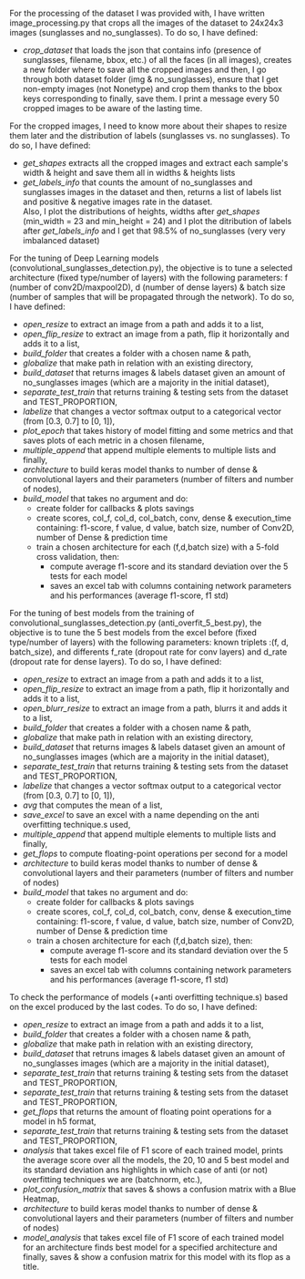 For the processing of the dataset I was provided with, I have written image_processing.py that crops all the images of the dataset to 24x24x3 images (sunglasses and no_sunglasses).
To do so, I have defined:
* *crop_dataset* that loads the json that contains info (presence of sunglasses, filename, bbox, etc.) of all the faces (in all images), creates a new folder where to save all the cropped images and then, I go through both dataset folder (img & no_sunglasses), ensure that I get non-empty images (not Nonetype) and crop them thanks to the bbox keys corresponding to finally, save them. I print a message every 50 cropped images to be aware of the lasting time.

For the cropped images, I need to know more about their shapes to resize them later and the distribution of labels (sunglasses vs. no sunglasses). 
To do so,  I have defined:
* *get_shapes* extracts all the cropped images and extract each sample's width & height and save them all in widths & heights lists 
* *get_labels_info* that counts the amount of no_sunglasses and sunglasses images in the dataset and then, returns a list of labels list and positive & negative images rate in the dataset.
<br /> Also, I plot the distributions of heights, widths after *get_shapes* (min_width = 23 and min_height = 24) and I plot the ditribution of labels after *get_labels_info* and I get that 98.5% of no_sunglasses (very very imbalanced dataset)

For the tuning of Deep Learning models (convolutional_sunglasses_detection.py), the objective is to tune a selected architecture (fixed type/number of layers) with the following parameters: f (number of conv2D/maxpool2D), d (number of dense layers) & batch size (number of samples that will be propagated through the network). 
To do so, I have defined: 
* *open_resize* to extract an image from a path and adds it to a list,
* *open_flip_resize* to extract an image from a path, flip it horizontally and adds it to a list, 
* *build_folder* that creates a folder with a chosen name & path, 
* *globalize* that make path in relation with an existing directory, 
* *build_dataset* that returns images & labels dataset given an amount of no_sunglasses images (which are a majority in the initial dataset), 
* *separate_test_train* that returns training & testing sets from the dataset and TEST_PROPORTION, 
* *labelize* that changes a vector softmax output to a categorical vector (from [0.3, 0.7] to [0, 1]), 
* *plot_epoch* that takes history of model fitting and some metrics and that saves plots of each metric in a chosen filename, 
* *multiple_append* that append multiple elements to multiple lists and finally, 
* *architecture* to build keras model thanks to number of dense & convolutional layers and their parameters (number of filters and number of nodes),
* *build_model* that takes no argument and do:
  * create folder for callbacks & plots savings
  * create scores, col_f, col_d, col_batch, conv, dense & execution_time containing: f1-score, f value, d value, batch size, number of Conv2D, number of Dense & prediction time
  * train a chosen architecture for each (f,d,batch size) with a 5-fold cross validation, then:
    * compute average f1-score and its standard deviation over the 5 tests for each model
    * saves an excel tab with columns containing network parameters and his performances (average f1-score, f1 std)

For the tuning of best models from the training of convolutional_sunglasses_detection.py (anti_overfit_5_best.py), the objective is to tune the 5 best models from the excel before (fixed type/number of layers) with the following parameters: known triplets :(f, d, batch_size), and differents f_rate (dropout rate for conv layers) and d_rate (dropout rate for dense layers). 
To do so, I have defined: 
* *open_resize* to extract an image from a path and adds it to a list,
* *open_flip_resize* to extract an image from a path, flip it horizontally and adds it to a list, 
* *open_blurr_resize* to extract an image from a path, blurrs it and adds it to a list, 
* *build_folder* that creates a folder with a chosen name & path, 
* *globalize* that make path in relation with an existing directory, 
* *build_dataset* that returns images & labels dataset given an amount of no_sunglasses images (which are a majority in the initial dataset), 
* *separate_test_train* that returns training & testing sets from the dataset and TEST_PROPORTION, 
* *labelize* that changes a vector softmax output to a categorical vector (from [0.3, 0.7] to [0, 1]), 
* *avg* that computes the mean of a list, 
* *save_excel* to save an excel with a name depending on the anti overfitting technique.s used, 
* *multiple_append* that append multiple elements to multiple lists and finally, 
* *get_flops* to compute floating-point operations per second for a model
* *architecture* to build keras model thanks to number of dense & convolutional layers and their parameters (number of filters and number of nodes)
* *build_model* that takes no argument and do:
  * create folder for callbacks & plots savings
  * create scores, col_f, col_d, col_batch, conv, dense & execution_time containing: f1-score, f value, d value, batch size, number of Conv2D, number of Dense & prediction time
  * train a chosen architecture for each (f,d,batch size), then:
    * compute average f1-score and its standard deviation over the 5 tests for each model
    * saves an excel tab with columns containing network parameters and his performances (average f1-score, f1 std)

To check the performance of models (+anti overfitting technique.s) based on the excel produced by the last codes. 
To do so, I have defined: 
* *open_resize* to extract an image from a path and adds it to a list, 
* *build_folder* that creates a folder with a chosen name & path, 
* *globalize* that make path in relation with an existing directory, 
* *build_dataset* that retruns images & labels dataset given an amount of no_sunglasses images (which are a majority in the initial dataset), 
* *separate_test_train* that returns training & testing sets from the dataset and TEST_PROPORTION, 
* *separate_test_train* that returns training & testing sets from the dataset and TEST_PROPORTION, 
* *get_flops* that returns the amount of floating point operations for a model in h5 format,
* *separate_test_train* that returns training & testing sets from the dataset and TEST_PROPORTION, 
* *analysis* that takes excel file of F1 score of each trained model, prints the average score over all the models, the 20, 10 and 5 best model and its standard deviation ans highlights in which case of anti (or not) overfitting techniques we are (batchnorm, etc.),
* *plot_confusion_matrix* that saves & shows a confusion matrix with a Blue Heatmap,
* *architecture* to build keras model thanks to number of dense & convolutional layers and their parameters (number of filters and number of nodes)
* *model_analysis* that takes excel file of F1 score of each trained model for an architecture finds best model for a specified architecture and finally, saves & show a confusion matrix for this model with its flop as a title.
